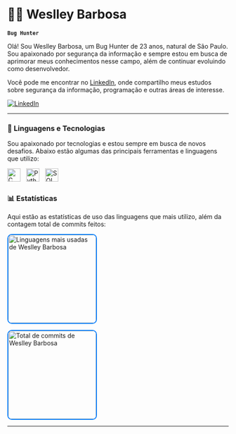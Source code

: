 # 👨‍💻 Weslley Barbosa

**`Bug Hunter`**

Olá! Sou Weslley Barbosa, um Bug Hunter de 23 anos, natural de São Paulo. Sou apaixonado por segurança da informação e sempre estou em busca de aprimorar meus conhecimentos nesse campo, além de continuar evoluindo como desenvolvedor.

Você pode me encontrar no [LinkedIn](https://www.linkedin.com/in/weslley-barbosa), onde compartilho meus estudos sobre segurança da informação, programação e outras áreas de interesse.

<p align="left">
    <a href="https://www.linkedin.com/in/weslley-barbosa">
        <img 
            alt="LinkedIn" 
            title="Me siga no LinkedIn" 
            src="https://custom-icon-badges.demolab.com/badge/-LinkedIn-blue?style=for-the-badge&logo=linkedin&logoColor=white"
        />
    </a>
</p>

---

### 🤖 Linguagens e Tecnologias

Sou apaixonado por tecnologias e estou sempre em busca de novos desafios. Abaixo estão algumas das principais ferramentas e linguagens que utilizo:

<img align="left" alt="C" title="C" width="30px" style="padding-right: 10px;" src="https://cdn.jsdelivr.net/gh/devicons/devicon@latest/icons/c/c-original.svg" />
<img align="left" alt="Python" title="Python" width="30px" style="padding-right: 10px;" src="https://cdn.jsdelivr.net/gh/devicons/devicon@latest/icons/python/python-original.svg" />
<img align="left" alt="SQL" title="SQL" width="30px" style="padding-right: 10px;" src="https://cdn.jsdelivr.net/gh/devicons/devicon@latest/icons/mysql/mysql-original.svg" />

<br />
<br />

### 📊 Estatísticas

Aqui estão as estatísticas de uso das linguagens que mais utilizo, além da contagem total de commits feitos:

<p>
  <img 
      src="https://github-readme-stats.vercel.app/api/top-langs/?username=Ueslleybarbosa&theme=blue-green&layout=compact&custom_title=Linguagens%20Mais%20Usadas&langs_count=10&exclude_repo=Ueslleybarbosa.github.io&count_private=true" 
      alt="Linguagens mais usadas de Weslley Barbosa" 
      style="height: 200px; border: 2px solid #007BFF; border-radius: 10px;" 
  />
</p>

<p>
  <img 
      src="https://github-readme-stats.vercel.app/api?username=Ueslleybarbosa&show_icons=true&theme=blue-green&count_private=true&hide=prs,issues,contribs&custom_title=Total%20de%20Commits" 
      alt="Total de commits de Weslley Barbosa" 
      style="height: 200px; border: 2px solid #007BFF; border-radius: 10px;" 
  />
</p>

---

